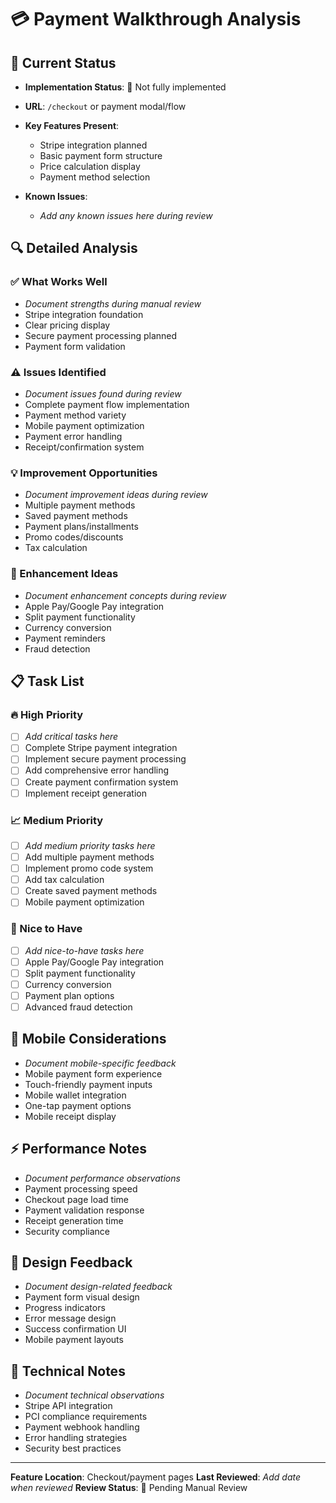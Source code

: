 # 💳 Payment Walkthrough Analysis

## 🎯 Current Status
- **Implementation Status**: 🔄 Not fully implemented
- **URL**: `/checkout` or payment modal/flow
- **Key Features Present**: 
  - Stripe integration planned
  - Basic payment form structure
  - Price calculation display
  - Payment method selection

- **Known Issues**: 
  - _Add any known issues here during review_

## 🔍 Detailed Analysis

### ✅ What Works Well
- _Document strengths during manual review_
- Stripe integration foundation
- Clear pricing display
- Secure payment processing planned
- Payment form validation

### ⚠️ Issues Identified
- _Document issues found during review_
- Complete payment flow implementation
- Payment method variety
- Mobile payment optimization
- Payment error handling
- Receipt/confirmation system

### 💡 Improvement Opportunities
- _Document improvement ideas during review_
- Multiple payment methods
- Saved payment methods
- Payment plans/installments
- Promo codes/discounts
- Tax calculation

### 🚀 Enhancement Ideas
- _Document enhancement concepts during review_
- Apple Pay/Google Pay integration
- Split payment functionality
- Currency conversion
- Payment reminders
- Fraud detection

## 📋 Task List

### 🔥 High Priority
- [ ] _Add critical tasks here_
- [ ] Complete Stripe payment integration
- [ ] Implement secure payment processing
- [ ] Add comprehensive error handling
- [ ] Create payment confirmation system
- [ ] Implement receipt generation

### 📈 Medium Priority
- [ ] _Add medium priority tasks here_
- [ ] Add multiple payment methods
- [ ] Implement promo code system
- [ ] Add tax calculation
- [ ] Create saved payment methods
- [ ] Mobile payment optimization

### 💫 Nice to Have
- [ ] _Add nice-to-have tasks here_
- [ ] Apple Pay/Google Pay integration
- [ ] Split payment functionality
- [ ] Currency conversion
- [ ] Payment plan options
- [ ] Advanced fraud detection

## 📱 Mobile Considerations
- _Document mobile-specific feedback_
- Mobile payment form experience
- Touch-friendly payment inputs
- Mobile wallet integration
- One-tap payment options
- Mobile receipt display

## ⚡ Performance Notes
- _Document performance observations_
- Payment processing speed
- Checkout page load time
- Payment validation response
- Receipt generation time
- Security compliance

## 🎨 Design Feedback
- _Document design-related feedback_
- Payment form visual design
- Progress indicators
- Error message design
- Success confirmation UI
- Mobile payment layouts

## 🔧 Technical Notes
- _Document technical observations_
- Stripe API integration
- PCI compliance requirements
- Payment webhook handling
- Error handling strategies
- Security best practices

---
**Feature Location**: Checkout/payment pages
**Last Reviewed**: _Add date when reviewed_
**Review Status**: 🔄 Pending Manual Review 